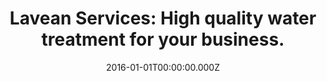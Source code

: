 ---
layout: home.njk
title: "Lavean Services: High quality water treatment for your business."
date: 2016-01-01T00:00:00.000Z
permalink: /
chunks:
  - type: servicesList
    template: chunks/services-list.njk
    heading: Services
    button: View More
    services:
      - service:
          serviceName: Water Treatment
          serviceDesc: Lorem ipsum dolor sit amet, consectetur adipiscing elit, sed do
            eiusmod tempor incididunt ut labore et dolore magna aliqua.
          serviceIcon:
            serviceIconImg: /static/water-drop.svg
            serviceIconAlt: Water droplet
      - service:
          serviceName: Environmental Services
          serviceDesc: Lorem ipsum dolor sit amet, consectetur adipiscing elit, sed do
            eiusmod tempor incididunt ut labore et dolore magna aliqua.
          serviceIcon:
            serviceIconImg: /static/leaf.svg
            serviceIconAlt: Leaf
      - service:
          serviceName: Plumbing
          serviceDesc: Lorem ipsum dolor sit amet, consectetur adipiscing elit, sed do
            eiusmod tempor incididunt ut labore et dolore magna aliqua.
          serviceIcon:
            serviceIconImg: /static/spanner.svg
            serviceIconAlt: Spanner
  - type: testimonials
    template: chunks/testimonials.njk
    slides:
      - slide:
          slideQuote: "Lorem ipsum dolor sit amet, consectetur adipiscing elit, sed do
            eiusmod tempor incididunt ut labore et dolore magna aliqua. "
          slideName: Jordan Jordan
          slideCompany: Hello inc.
      - slide:
          slideQuote: "Lorem ipsum dolor sit amet, consectetur adipiscing elit, sed do
            eiusmod tempor incididunt ut labore et dolore magna aliqua. "
          slideName: Jordan Jordan
          slideCompany: Hello inc.
      - slide:
          slideQuote: "Lorem ipsum dolor sit amet, consectetur adipiscing elit, sed do
            eiusmod tempor incididunt ut labore et dolore magna aliqua. "
          slideName: Jeremy that's it
          slideCompany: Big tech.
      - slide:
          slideQuote: "Lorem ipsum dolor sit amet, consectetur adipiscing elit, sed do
            eiusmod tempor incididunt ut labore et dolore magna aliqua. "
          slideName: Jeremy that's it
          slideCompany: Big tech.
    heading: Client Stories
  - type: ctaBanner
    template: chunks/cta-split.njk
    content:
      items:
        - type: imageList
          images:
            - image: /static/standard-hotel-logo.svg
            - image: /static/old-vic-logo.svg
      subHeading: Trusted by the most renowned organizations
    button: Talk to us
  - type: defaultForm
    template: chunks/default-form.njk
    heading: Get in touch
    fields:
      - input:
          label: Name
          name: name
      - input:
          label: Email
          name: email
    contacts:
      - name: Phone
        contact: +44 0179312345
      - name: Email
        contact: enquiries@lavean.co.uk
      - name: Fax
        contact: fax@lavean.co.uk
    image:
      image: /static/water-tank.webp
      imageAlt: water tank
---